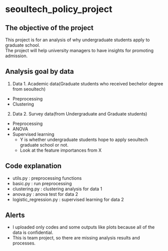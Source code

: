 # seoultech_policy_project

## The objective of the project
This project is for an analysis of why undergraduate students apply to graduate school. <br>
The project will help university managers to have insights for promoting admission.

## Analysis goal by data
1) Data 1. Academic data(Graduate students who received bechelor degree from seoultech)
- Preprocessing
- Clustering

2) Data 2. Survey data(from Undergraduate and Graduate students)
- Preprocessing
- ANOVA
- Supervised learning
  - Y is whether undergraduate students hope to apply seoultech graduate school or not.
  - Look at the feature importances from X

## Code explanation
- utils.py : preprocessing functions
- basic.py : run preprocessing
- clustering.py : clustering analysis for data 1
- anova.py : anova test for data 2
- logistic_regression.py : supervised learning for data 2

## Alerts
- I uploaded only codes and some outputs like plots because all of the data is confidential.
- This is team project, so there are missing analysis results and processes.


